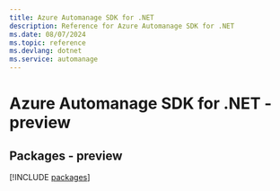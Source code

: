 ```yaml
---
title: Azure Automanage SDK for .NET
description: Reference for Azure Automanage SDK for .NET
ms.date: 08/07/2024
ms.topic: reference
ms.devlang: dotnet
ms.service: automanage
---
```

# Azure Automanage SDK for .NET - preview
## Packages - preview
[!INCLUDE [packages](automanage-index.md)]